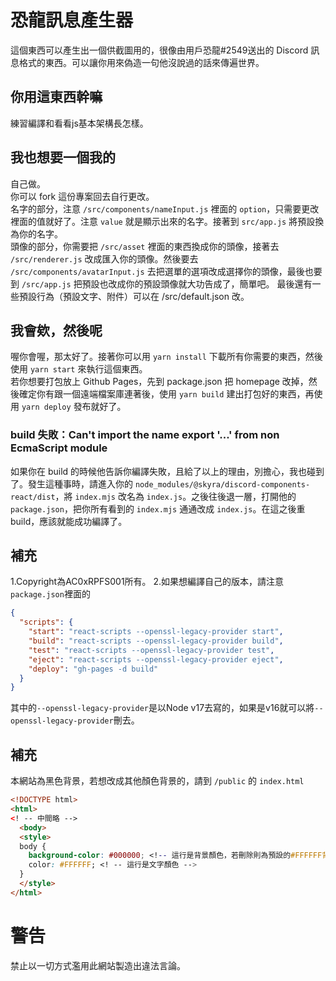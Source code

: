 # 恐龍訊息產生器
這個東西可以產生出一個供截圖用的，很像由用戶恐龍#2549送出的 Discord 訊息格式的東西。可以讓你用來偽造一句他沒說過的話來傳遍世界。

## 你用這東西幹嘛
練習編譯和看看js基本架構長怎樣。

## 我也想要一個我的
自己做。   
你可以 fork 這份專案回去自行更改。   
名字的部分，注意 `/src/components/nameInput.js` 裡面的 `option`，只需要更改裡面的值就好了。注意 `value` 就是顯示出來的名字。接著到 `src/app.js` 將預設換為你的名字。   
頭像的部分，你需要把 `/src/asset` 裡面的東西換成你的頭像，接著去 `/src/renderer.js` 改成匯入你的頭像。然後要去 `/src/components/avatarInput.js` 去把選單的選項改成選擇你的頭像，最後也要到 `/src/app.js` 把預設也改成你的預設頭像就大功告成了，簡單吧。
最後還有一些預設行為（預設文字、附件）可以在 /src/default.json 改。

## 我會欸，然後呢
喔你會喔，那太好了。接著你可以用 `yarn install` 下載所有你需要的東西，然後使用 `yarn start` 來執行這個東西。   
若你想要打包放上 Github Pages，先到 package.json 把 homepage 改掉，然後確定你有跟一個遠端檔案庫連著後，使用 `yarn build` 建出打包好的東西，再使用 `yarn deploy` 發布就好了。   

### build 失敗：Can't import the name export '...' from non EcmaScript module
如果你在 build 的時候他告訴你編譯失敗，且給了以上的理由，別擔心，我也碰到了。發生這種事時，請進入你的 `node_modules/@skyra/discord-components-react/dist`，將 `index.mjs` 改名為 `index.js`。之後往後退一層，打開他的 `package.json`，把你所有看到的 `index.mjs` 通通改成 `index.js`。在這之後重 build，應該就能成功編譯了。

## 補充
1.Copyright為AC0xRPFS001所有。
2.如果想編譯自己的版本，請注意`package.json`裡面的
  ```json
  {
    "scripts": {
      "start": "react-scripts --openssl-legacy-provider start",
      "build": "react-scripts --openssl-legacy-provider build",
      "test": "react-scripts --openssl-legacy-provider test",
      "eject": "react-scripts --openssl-legacy-provider eject",
      "deploy": "gh-pages -d build"
    }
  }
  ```
  其中的`--openssl-legacy-provider`是以Node v17去寫的，如果是v16就可以將`--openssl-legacy-provider`刪去。

## 補充
本網站為黑色背景，若想改成其他顏色背景的，請到 `/public` 的 `index.html`
```html
<!DOCTYPE html>
<html>
<! -- 中間略 -->
  <body>
  <style>
  body {
    background-color: #000000; <!-- 這行是背景顏色，若刪除則為預設的#FFFFFF背景 -->
    color: #FFFFFF; <! -- 這行是文字顏色 -->
  }
  </style>
</html>
```

# 警告
禁止以一切方式濫用此網站製造出違法言論。
